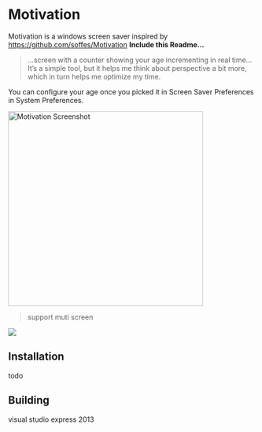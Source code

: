 # Motivation

Motivation is a windows screen saver inspired by https://github.com/soffes/Motivation       **Include this Readme...**

> …screen with a counter showing your age incrementing in real time… It’s a simple tool, but it helps me think about perspective a bit more, which in turn helps me optimize my time.

You can configure your age once you picked it in Screen Saver Preferences in System Preferences.

<img src="https://s3.amazonaws.com/f.cl.ly/items/411Y341u3d3X1V2C0p45/Screen%20Recording%202015-08-07%20at%2008.15%20AM.gif" width="396" alt="Motivation Screenshot">

> support muti screen
<img src="https://note.youdao.com/yws/api/personal/file/DE322D0E0FDF4CFD810F75510B1386D8?method=download&shareKey=52c22496f61383ddf6c820f826ed7912">

## Installation

todo

## Building

visual studio express 2013

